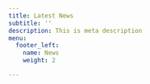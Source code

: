 ```yaml
---
title: Latest News
subtitle: ''
description: This is meta description
menu:
  footer_left:
    name: News
    weight: 2

---
```

